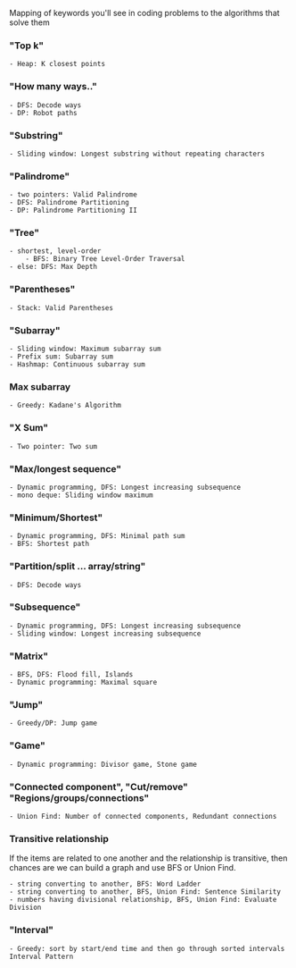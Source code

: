 Mapping of keywords you'll see in coding problems to the algorithms that solve them

### "Top k"

    - Heap: K closest points

### "How many ways.."

    - DFS: Decode ways
    - DP: Robot paths

### "Substring"

    - Sliding window: Longest substring without repeating characters

### "Palindrome"

    - two pointers: Valid Palindrome
    - DFS: Palindrome Partitioning
    - DP: Palindrome Partitioning II

### "Tree"

    - shortest, level-order
        - BFS: Binary Tree Level-Order Traversal
    - else: DFS: Max Depth

### "Parentheses"

    - Stack: Valid Parentheses

### "Subarray"

    - Sliding window: Maximum subarray sum
    - Prefix sum: Subarray sum
    - Hashmap: Continuous subarray sum

### Max subarray

    - Greedy: Kadane's Algorithm

### "X Sum"

    - Two pointer: Two sum

### "Max/longest sequence"

    - Dynamic programming, DFS: Longest increasing subsequence
    - mono deque: Sliding window maximum

### "Minimum/Shortest"

    - Dynamic programming, DFS: Minimal path sum
    - BFS: Shortest path

### "Partition/split ... array/string"

    - DFS: Decode ways

### "Subsequence"

    - Dynamic programming, DFS: Longest increasing subsequence
    - Sliding window: Longest increasing subsequence

### "Matrix"

    - BFS, DFS: Flood fill, Islands
    - Dynamic programming: Maximal square

### "Jump"

    - Greedy/DP: Jump game

### "Game"

    - Dynamic programming: Divisor game, Stone game

### "Connected component", "Cut/remove" "Regions/groups/connections"

    - Union Find: Number of connected components, Redundant connections

### Transitive relationship

If the items are related to one another and the relationship is transitive, then chances are we can build a graph and use BFS or Union Find.

    - string converting to another, BFS: Word Ladder
    - string converting to another, BFS, Union Find: Sentence Similarity
    - numbers having divisional relationship, BFS, Union Find: Evaluate Division

### "Interval"

    - Greedy: sort by start/end time and then go through sorted intervals Interval Pattern
